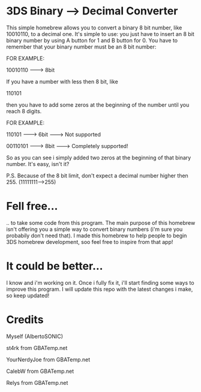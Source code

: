 3DS Binary --> Decimal Converter
==================

This simple homebrew allows you to convert a binary 8 bit number, like 10010110, to a decimal one. It's simple to use: 
you just have to insert an 8 bit binary number by using A button for 1 and B button for 0. You have to remember that
your binary number must be an 8 bit number:

FOR EXAMPLE:

10010110 ---> 8bit

If you have a number with less then 8 bit, like

110101

then you have to add some zeros at the beginning of the number until you reach 8 digits.

FOR EXAMPLE:

110101 ---> 6bit ---> Not supported

00110101 ---> 8bit ---> Completely supported!

So as you can see i simply added two zeros at the beginning of that binary number. It's easy, isn't it?

P.S. Because of the 8 bit limit, don't expect a decimal number higher then 255. (11111111-->255)


Fell free...
==================
.. to take some code from this program. The main purpose of this homebrew isn't offering you a simple
way to convert binary numbers (i'm sure you probabily don't need that). I made this homebrew to help people 
to begin 3DS homebrew development, soo feel free to inspire from that app!


It could be better...
==================
I know and i'm working on it. Once i fully fix it, i'll start finding some ways to improve this program. 
I will update this repo with the latest changes i make, so keep updated! 


Credits
==================
Myself (AlbertoSONIC)

st4rk from GBATemp.net

YourNerdyJoe from GBATemp.net

CalebW from GBATemp.net

Relys from GBATemp.net
